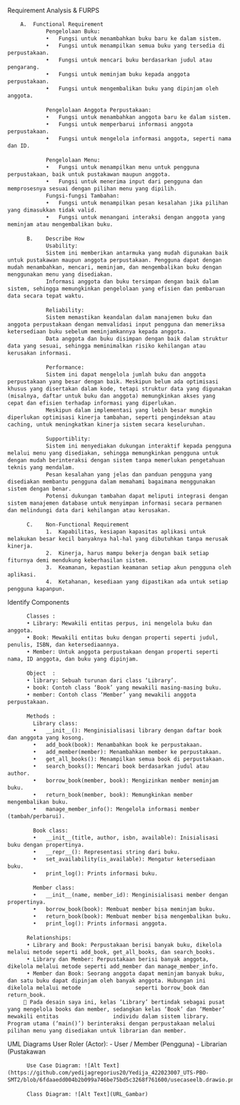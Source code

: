 Requirement Analysis & FURPS

        A.	Functional Requirement
                Pengelolaan Buku:
                •	Fungsi untuk menambahkan buku baru ke dalam sistem.
                •	Fungsi untuk menampilkan semua buku yang tersedia di perpustakaan.
                •	Fungsi untuk mencari buku berdasarkan judul atau pengarang.
                •	Fungsi untuk meminjam buku kepada anggota perpustakaan.
                •	Fungsi untuk mengembalikan buku yang dipinjam oleh anggota.
                
                Pengelolaan Anggota Perpustakaan:
                •	Fungsi untuk menambahkan anggota baru ke dalam sistem.
                •	Fungsi untuk memperbarui informasi anggota perpustakaan.
                •	Fungsi untuk mengelola informasi anggota, seperti nama dan ID.
                
                Pengelolaan Menu:
                •	Fungsi untuk menampilkan menu untuk pengguna perpustakaan, baik untuk pustakawan maupun anggota.
                •	Fungsi untuk menerima input dari pengguna dan memprosesnya sesuai dengan pilihan menu yang dipilih.
                Fungsi-fungsi Tambahan:
                •	Fungsi untuk menampilkan pesan kesalahan jika pilihan yang dimasukkan tidak valid.
                •	Fungsi untuk menangani interaksi dengan anggota yang meminjam atau mengembalikan buku.

          B.	Describe How
                Usability:
                Sistem ini memberikan antarmuka yang mudah digunakan baik untuk pustakawan maupun anggota perpustakaan. Pengguna dapat dengan mudah menambahkan, mencari, meminjam, dan mengembalikan buku dengan menggunakan menu yang disediakan.
                Informasi anggota dan buku tersimpan dengan baik dalam sistem, sehingga memungkinkan pengelolaan yang efisien dan pembaruan data secara tepat waktu.
                
                Reliability:
                Sistem memastikan keandalan dalam manajemen buku dan anggota perpustakaan dengan memvalidasi input pengguna dan memeriksa ketersediaan buku sebelum meminjamkannya kepada anggota.
                Data anggota dan buku disimpan dengan baik dalam struktur data yang sesuai, sehingga meminimalkan risiko kehilangan atau kerusakan informasi.
                
                Performance:
                Sistem ini dapat mengelola jumlah buku dan anggota perpustakaan yang besar dengan baik. Meskipun belum ada optimisasi khusus yang disertakan dalam kode, tetapi struktur data yang digunakan (misalnya, daftar untuk buku dan anggota) memungkinkan akses yang cepat dan efisien terhadap informasi yang diperlukan.
                Meskipun dalam implementasi yang lebih besar mungkin diperlukan optimisasi kinerja tambahan, seperti pengindeksan atau caching, untuk meningkatkan kinerja sistem secara keseluruhan.
                
                Supportiblity:
                Sistem ini menyediakan dukungan interaktif kepada pengguna melalui menu yang disediakan, sehingga memungkinkan pengguna untuk dengan mudah berinteraksi dengan sistem tanpa memerlukan pengetahuan teknis yang mendalam.
                Pesan kesalahan yang jelas dan panduan pengguna yang disediakan membantu pengguna dalam memahami bagaimana menggunakan sistem dengan benar.
                Potensi dukungan tambahan dapat meliputi integrasi dengan sistem manajemen database untuk menyimpan informasi secara permanen dan melindungi data dari kehilangan atau kerusakan.

          C.	Non-Functional Requirement
                1.	Kapabilitas, kesiapan kapasitas aplikasi untuk melakukan besar kecil banyaknya hal-hal yang dibutuhkan tanpa merusak kinerja. 
                2.	Kinerja, harus mampu bekerja dengan baik setiap fiturnya demi mendukung keberhasilan sistem.
                3.	Keamanan, kepastian keamanan setiap akun pengguna oleh aplikasi.
                4.	Ketahanan, kesediaan yang dipastikan ada untuk setiap pengguna kapanpun.


Identify Components

          Classes :
          •	Library: Mewakili entitas perpus, ini mengelola buku dan anggota.
          •	Book: Mewakili entitas buku dengan properti seperti judul, penulis, ISBN, dan ketersediaannya.
          •	Member: Untuk anggota perpustakaan dengan properti seperti nama, ID anggota, dan buku yang dipinjam.
          
          Object  :
          •	library: Sebuah turunan dari class ‘Library’.
          •	book: Contoh class ‘Book’ yang mewakili masing-masing buku.
          •	member: Contoh class ‘Member’ yang mewakili anggota perpustakaan.

          Methods :
            Library class:
            •	__init__(): Menginisialisasi library dengan daftar book dan anggota yang kosong.
            •	add_book(book): Menambahkan book ke perpustakaan.
            •	add_member(member): Menambahkan member ke perpustakaan.
            •	get_all_books(): Menampilkan semua book di perpustakaan.
            •	search_books(): Mencari book berdasarkan judul atau author.
            •	borrow_book(member, book): Mengizinkan member meminjam buku.
            •	return_book(member, book): Memungkinkan member mengembalikan buku.
            •	manage_member_info(): Mengelola informasi member (tambah/perbarui).
            
            Book class:
            •	__init__(title, author, isbn, available): Inisialisasi buku dengan propertinya.
            •	__repr__(): Representasi string dari buku.
            •	set_availability(is_available): Mengatur ketersediaan buku.
            •	print_log(): Prints informasi buku.
            
            Member class:
            •	__init__(name, member_id): Menginisialisasi member dengan propertinya.
            •	borrow_book(book): Membuat member bisa meminjam buku.
            •	return_book(book): Membuat member bisa mengembalikan buku.
            •	print_log(): Prints informasi anggota.
            
          Relationships:
          •	Library and Book: Perpustakaan berisi banyak buku, dikelola melalui metode seperti add_book, get_all_books, dan search_books.
          •	Library dan Member: Perpustakaan berisi banyak anggota, dikelola melalui metode seperti add_member dan manage_member_info.
          •	Member dan Book: Seorang anggota dapat meminjam banyak buku, dan satu buku dapat dipinjam oleh banyak anggota. Hubungan ini dikelola melalui metode                 seperti borrow_book dan return_book.
          Pada desain saya ini, kelas ‘Library’ bertindak sebagai pusat yang mengelola books dan member, sedangkan kelas ‘Book’ dan ‘Member’ mewakili entitas                 individu dalam sistem library. Program utama (‘main()’) berinteraksi dengan perpustakaan melalui pilihan menu yang disediakan untuk librarian dan member.

UML Diagrams
          User Roler (Actor): 
            -	User / Member (Pengguna)
            -	Librarian (Pustakawan

          Use Case Diagram: ![Alt Text](https://github.com/yedijagregorius20/Yedija_422023007_UTS-PBO-SMT2/blob/6fdaaedd004b2b099a746be75bd5c3268f761600/usecaseelb.drawio.png)

          Class Diagram: ![Alt Text](URL_Gambar)


